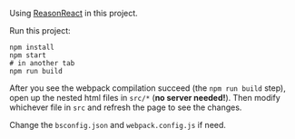 Using [ReasonReact](https://github.com/reasonml/reason-react) in this project.

Run this project:

```
npm install
npm start
# in another tab
npm run build
```

After you see the webpack compilation succeed (the `npm run build` step), open up the nested html files in `src/*` (**no server needed!**). Then modify whichever file in `src` and refresh the page to see the changes.

Change the `bsconfig.json` and `webpack.config.js` if need.
